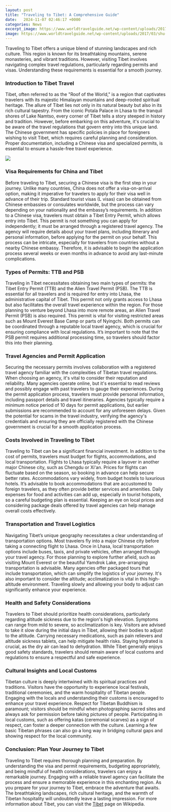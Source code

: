 ```yaml
---
layout: post
title: "Traveling to Tibet: A Comprehensive Guide"
date:   2024-11-07 02:46:17 +0000
categories: News
excerpt_image: https://www.worldtravelguide.net/wp-content/uploads/2017/03/shu-China-Tibet-PotalaPalace-137112731-1440x823.jpg
image: https://www.worldtravelguide.net/wp-content/uploads/2017/03/shu-China-Tibet-PotalaPalace-137112731-1440x823.jpg
---
```


Traveling to Tibet offers a unique blend of stunning landscapes and rich culture. This region is known for its breathtaking mountains, serene monasteries, and vibrant traditions. However, visiting Tibet involves navigating complex travel regulations, particularly regarding permits and visas. Understanding these requirements is essential for a smooth journey.
### Introduction to Tibet Travel
Tibet, often referred to as the "Roof of the World," is a region that captivates travelers with its majestic Himalayan mountains and deep-rooted spiritual heritage. The allure of Tibet lies not only in its natural beauty but also in its rich cultural tapestry. From the iconic Potala Palace in Lhasa to the tranquil shores of Lake Namtso, every corner of Tibet tells a story steeped in history and tradition. 
However, before embarking on this adventure, it's crucial to be aware of the travel regulations that govern entry into this unique land. The Chinese government has specific policies in place for foreigners wishing to visit Tibet, which requires careful planning and consideration. Proper documentation, including a Chinese visa and specialized permits, is essential to ensure a hassle-free travel experience.

![](https://www.worldtravelguide.net/wp-content/uploads/2017/03/shu-China-Tibet-PotalaPalace-137112731-1440x823.jpg)
### Visa Requirements for China and Tibet
Before traveling to Tibet, securing a Chinese visa is the first step in your journey. Unlike many countries, China does not offer a visa-on-arrival option, making it imperative for travelers to apply for their visa well in advance of their trip. Standard tourist visas (L visas) can be obtained from Chinese embassies or consulates worldwide, but the process can vary depending on your nationality and the embassy’s requirements.
In addition to a Chinese visa, travelers must obtain a Tibet Entry Permit, which allows entry into Tibet. This permit is not something you can apply for independently; it must be arranged through a registered travel agency. The agency will require details about your travel plans, including itinerary and personal information, before applying for the permit on your behalf. This process can be intricate, especially for travelers from countries without a nearby Chinese embassy. Therefore, it is advisable to begin the application process several weeks or even months in advance to avoid any last-minute complications.
### Types of Permits: TTB and PSB
Traveling in Tibet necessitates obtaining two main types of permits: the Tibet Entry Permit (TTB) and the Alien Travel Permit (PSB). The TTB is essential for all travelers and is required for entry into Lhasa, the administrative capital of Tibet. This permit not only grants access to Lhasa but also facilitates the overall travel experience within the region.
For those planning to venture beyond Lhasa into more remote areas, an Alien Travel Permit (PSB) is also required. This permit is vital for visiting restricted areas such as Mount Everest Base Camp or parts of Nyingchi. Both permits can be coordinated through a reputable local travel agency, which is crucial for ensuring compliance with local regulations. It’s important to note that the PSB permit requires additional processing time, so travelers should factor this into their planning.
### Travel Agencies and Permit Application
Securing the necessary permits involves collaboration with a registered travel agency familiar with the complexities of Tibetan travel regulations. When choosing an agency, it's vital to consider their reputation and reliability. Many agencies operate online, but it's essential to read reviews and possibly engage with past travelers to gauge their experiences.
During the permit application process, travelers must provide personal information, including passport details and travel itineraries. Agencies typically require a minimum notice period of 10 days for permit applications, but earlier submissions are recommended to account for any unforeseen delays. Given the potential for scams in the travel industry, verifying the agency's credentials and ensuring they are officially registered with the Chinese government is crucial for a smooth application process.
### Costs Involved in Traveling to Tibet
Traveling to Tibet can be a significant financial investment. In addition to the cost of permits, travelers must budget for flights, accommodations, and local transportation. Flights to Lhasa typically require a layover in another major Chinese city, such as Chengdu or Xi'an. Prices for flights can fluctuate based on the season, so booking in advance can help secure better rates.
Accommodations vary widely, from budget hostels to luxurious hotels. It’s advisable to book accommodations that are accustomed to foreign travelers, as they often provide better services and amenities. Daily expenses for food and activities can add up, especially in tourist hotspots, so a careful budgeting plan is essential. Keeping an eye on local prices and considering package deals offered by travel agencies can help manage overall costs effectively.
### Transportation and Travel Logistics
Navigating Tibet’s unique geography necessitates a clear understanding of transportation options. Most travelers fly into a major Chinese city before taking a connecting flight to Lhasa. Once in Lhasa, local transportation options include buses, taxis, and private vehicles, often arranged through your travel agency. 
For those planning to explore further afield, such as visiting Mount Everest or the beautiful Yamdrok Lake, pre-arranging transportation is advisable. Many agencies offer packaged tours that include transportation, which can simplify the logistics of your journey. It's also important to consider the altitude; acclimatization is vital in this high-altitude environment. Traveling slowly and allowing your body to adjust can significantly enhance your experience.
### Health and Safety Considerations
Travelers to Tibet should prioritize health considerations, particularly regarding altitude sickness due to the region's high elevation. Symptoms can range from mild to severe, so acclimatization is key. Visitors are advised to take it slow during the initial days in Tibet, allowing their bodies to adjust to the altitude. 
Carrying necessary medications, such as pain relievers and altitude sickness tablets, can help mitigate health risks. Staying hydrated is crucial, as the dry air can lead to dehydration. While Tibet generally enjoys good safety standards, travelers should remain aware of local customs and regulations to ensure a respectful and safe experience.
### Cultural Insights and Local Customs
Tibetan culture is deeply intertwined with its spiritual practices and traditions. Visitors have the opportunity to experience local festivals, traditional ceremonies, and the warm hospitality of Tibetan people. Engaging with the locals and understanding their customs is encouraged to enhance your travel experience. 
Respect for Tibetan Buddhism is paramount; visitors should be mindful when photographing sacred sites and always ask for permission before taking pictures of people. Participating in local customs, such as offering katas (ceremonial scarves) as a sign of respect, can foster a deeper connection with the culture. Learning a few basic Tibetan phrases can also go a long way in bridging cultural gaps and showing respect for the local community.
### Conclusion: Plan Your Journey to Tibet
Traveling to Tibet requires thorough planning and preparation. By understanding the visa and permit requirements, budgeting appropriately, and being mindful of health considerations, travelers can enjoy a remarkable journey. Engaging with a reliable travel agency can facilitate the process and ensure a memorable experience in this enchanting region. 
As you prepare for your journey to Tibet, embrace the adventure that awaits. The breathtaking landscapes, rich cultural heritage, and the warmth of Tibetan hospitality will undoubtedly leave a lasting impression. For more information about Tibet, you can visit the [Tibet](https://us.edu.vn/en/Tibet) page on Wikipedia.